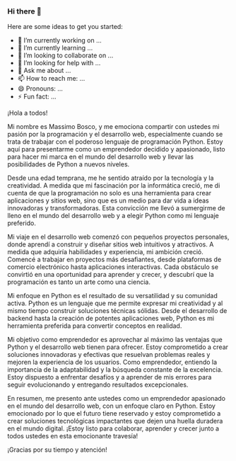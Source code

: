 ### Hi there 👋
Here are some ideas to get you started:

- 🔭 I’m currently working on ...
- 🌱 I’m currently learning ...
- 👯 I’m looking to collaborate on ...
- 🤔 I’m looking for help with ...
- 💬 Ask me about ...
- 📫 How to reach me: ...
- 😄 Pronouns: ...
- ⚡ Fun fact: ...

¡Hola a todos!

Mi nombre es Massimo Bosco, y me emociona compartir con ustedes mi pasión por la programación y el desarrollo web, especialmente cuando se trata de trabajar con el poderoso lenguaje de programación Python. Estoy aquí para presentarme como un emprendedor decidido y apasionado, listo para hacer mi marca en el mundo del desarrollo web y llevar las posibilidades de Python a nuevos niveles.

Desde una edad temprana, me he sentido atraído por la tecnología y la creatividad. A medida que mi fascinación por la informática creció, me di cuenta de que la programación no solo es una herramienta para crear aplicaciones y sitios web, sino que es un medio para dar vida a ideas innovadoras y transformadoras. Esta convicción me llevó a sumergirme de lleno en el mundo del desarrollo web y a elegir Python como mi lenguaje preferido.

Mi viaje en el desarrollo web comenzó con pequeños proyectos personales, donde aprendí a construir y diseñar sitios web intuitivos y atractivos. A medida que adquiría habilidades y experiencia, mi ambición creció. Comencé a trabajar en proyectos más desafiantes, desde plataformas de comercio electrónico hasta aplicaciones interactivas. Cada obstáculo se convirtió en una oportunidad para aprender y crecer, y descubrí que la programación es tanto un arte como una ciencia.

Mi enfoque en Python es el resultado de su versatilidad y su comunidad activa. Python es un lenguaje que me permite expresar mi creatividad y al mismo tiempo construir soluciones técnicas sólidas. Desde el desarrollo de backend hasta la creación de potentes aplicaciones web, Python es mi herramienta preferida para convertir conceptos en realidad.

Mi objetivo como emprendedor es aprovechar al máximo las ventajas que Python y el desarrollo web tienen para ofrecer. Estoy comprometido a crear soluciones innovadoras y efectivas que resuelvan problemas reales y mejoren la experiencia de los usuarios. Como emprendedor, entiendo la importancia de la adaptabilidad y la búsqueda constante de la excelencia. Estoy dispuesto a enfrentar desafíos y a aprender de mis errores para seguir evolucionando y entregando resultados excepcionales.

En resumen, me presento ante ustedes como un emprendedor apasionado en el mundo del desarrollo web, con un enfoque claro en Python. Estoy emocionado por lo que el futuro tiene reservado y estoy comprometido a crear soluciones tecnológicas impactantes que dejen una huella duradera en el mundo digital. ¡Estoy listo para colaborar, aprender y crecer junto a todos ustedes en esta emocionante travesía!

¡Gracias por su tiempo y atención!
